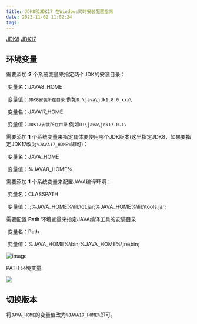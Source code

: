 ```yaml
---
title: JDK8和JDK17 在Windows同时安装配置指南
date: 2023-11-02 11:02:24
tags:
---
```


[JDK8](https://www.oracle.com/java/technologies/downloads/#java8-windows)
[JDK17](https://www.oracle.com/java/technologies/downloads/#jdk17-windows)

## 环境变量

需要添加 **2** 个系统变量来指定两个JDK的安装目录：

​	变量名：JAVA8_HOME

​	变量值：`JDK8安装所在目录` 例如`D:\java\jdk1.8.0_xxx\`

​	变量名：JAVA17_HOME

​	变量值：`JDK17安装所在目录` 例如`D:\java\jdk17.0.1\`

需要添加 **1** 个系统变量来指定具体要使用哪个JDK版本(这里指定JDK8，如果要指定JDK17改为`%JAVA17_HOME%`即可)：

​	变量名：JAVA_HOME

​	变量值：%JAVA8_HOME%

需要添加 **1** 个系统变量来配置JAVA编译环境：

​	变量名：CLASSPATH

​	变量值：.;%JAVA_HOME%\lib\dt.jar;%JAVA_HOME%\lib\tools.jar;

需要配置 **Path** 环境变量来指定JAVA编译工具的安装目录	

​	变量名：Path

​	变量值：%JAVA_HOME%\bin;%JAVA_HOME%\jre\bin;

![image](./config.png)

PATH 环境变量:

![](./path.png)

## 切换版本

将`JAVA_HOME`的变量值改为`%JAVA17_HOME%`即可。

